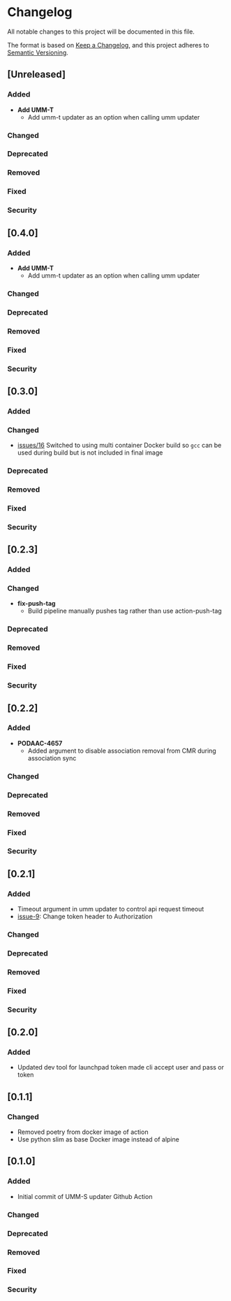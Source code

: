 # Changelog
All notable changes to this project will be documented in this file.

The format is based on [Keep a Changelog](https://keepachangelog.com/en/1.0.0/),
and this project adheres to [Semantic Versioning](https://semver.org/spec/v2.0.0.html).

## [Unreleased]

### Added
- **Add UMM-T**
  - Add umm-t updater as an option when calling umm updater
### Changed
### Deprecated
### Removed
### Fixed
### Security

## [0.4.0]

### Added
- **Add UMM-T**
  - Add umm-t updater as an option when calling umm updater
### Changed
### Deprecated
### Removed
### Fixed
### Security

## [0.3.0]

### Added
### Changed
- [issues/16](https://github.com/podaac/cmr-umm-updater/issues/16) Switched to using multi container Docker build so `gcc` can be used during build but is not included in final image
### Deprecated
### Removed
### Fixed
### Security

## [0.2.3]

### Added
### Changed
- **fix-push-tag**
  - Build pipeline manually pushes tag rather than use action-push-tag
### Deprecated
### Removed
### Fixed
### Security

## [0.2.2]

### Added
- **PODAAC-4657**
  - Added argument to disable association removal from CMR during association sync
### Changed
### Deprecated
### Removed
### Fixed
### Security

## [0.2.1]

### Added
- Timeout argument in umm updater to control api request timeout
- [issue-9](https://github.com/podaac/cmr-umm-updater/issues/9): Change token header to Authorization

### Changed
### Deprecated
### Removed
### Fixed
### Security

## [0.2.0]

### Added
- Updated dev tool for launchpad token made cli accept user and pass or token

## [0.1.1]

### Changed
- Removed poetry from docker image of action
- Use python slim as base Docker image instead of alpine


## [0.1.0]

### Added
- Initial commit of UMM-S updater Github Action
### Changed
### Deprecated
### Removed
### Fixed
### Security
